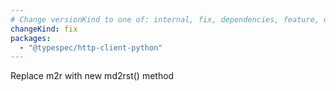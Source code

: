 ```yaml
---
# Change versionKind to one of: internal, fix, dependencies, feature, deprecation, breaking
changeKind: fix
packages:
  - "@typespec/http-client-python"
---
```


Replace m2r with new md2rst() method
